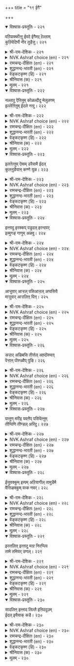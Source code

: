 +++
title = "१९ ईगै"

+++

<details open><summary>विश्वास-प्रस्तुतिः - २२१</summary>

वऱियार्क्कॊऩ्ऱु ईवदे ईगैमऱ् ऱॆल्लाम्  
कुऱियॆदिर्प्पै नीर तुडैत्तु। २२१  
</details>

<details><summary>श्री-राम-देशिकः - २२१</summary>

अर्थिभ्योऽपेक्षितं यत्तु दीयते दानमुच्यते ।  
इतराणि तु दानानि स्वार्थमूलानि केवलम् ॥ २२१॥
</details>

<details><summary>NVK Ashraf choice (en) - २२१</summary>

०२२१  
To give to the needy alone is charity;  
All the rest is investment for a return.  
(S.M. Diaz)  
</details>

<details><summary>रामचन्द्र-दीक्षितः (en) - २२१</summary>

221\. vaṟiyārkku oṉṟu īvatē īkai; maṟṟu ellām  
kuṟiyetirppai nīratu uṭaittu.

221\. Gift to the poor alone is true charity. Everything else is of the nature of a barter.  
</details>

<details><summary>शुद्धानन्द-भारती (en) - २२१</summary>

1\. வறியார்க்கொன்று ஈவதே ஈகைமற் றெல்லாம்  
குறியெதிர்ப்பை நீர துடைத்து  
To give the poor is charity  
The rest is loan and vanity.        221  
</details>

<details><summary>वेङ्कटकृष्ण (हि) - २२१</summary>

221
देना दान गरीब को, है यथार्थ में दान ।  
प्रत्याशा प्रतिदान की, है अन्य में निदान ॥
</details>

<details><summary>श्रीनिवास (क) - २२१</summary>

221. बडतनदल्लिरुववरिगॆ ऒन्दु वस्तुवन्नु नीडिदरॆ अदे निजवाद कॊडुगॆ; उळिदवरिगॆ कॊडुवुदु ऎल्ल प्रति निरीक्षियिन्द
कॊट्ट कॊडुगॆ ऎनिसिकॊळ्ळुवुदु.

</details>

<details><summary>मूलम् - २२१</summary>

वऱियार्क्कॊऩ्ऱु ईवदे ईगैमऱ् ऱॆल्लाम्  
कुऱियॆदिर्प्पै नीर तुडैत्तु। २२१  
</details>

<details open><summary>विश्वास-प्रस्तुतिः - २२२</summary>

नल्लाऱु ऎऩिऩुम् कॊळल्दीदु मेलुलगम्  
इल्लॆऩिऩुम् ईदले नऩ्ऱु। २२२  
</details>

<details><summary>श्री-राम-देशिकः - २२२</summary>

मोक्षलाभी भवेत् कामं याचनं न हि सम्मतम् ।  
नरकेऽपि समायाते दानं सर्वात्मना वरम् ॥ २२२॥
</details>

<details><summary>NVK Ashraf choice (en) - २२२</summary>

०२२२  
To receive is bad, even for good cause;  
And to give is good even if there is no heaven.  
(N.V.K. Ashraf), (P.S. Sundaram)  
</details>

<details><summary>रामचन्द्र-दीक्षितः (en) - २२२</summary>

222\. 'nallāṟu' eṉiṉum, koḷal tītu; ‘mēl ulakam  
il’ eṉiṉum, ītalē naṉṟu.

222\. Receiving gifts is bad though one is assured of heaven. Bestowing gifts is good, though thereby one should be bereft of it.  
</details>

<details><summary>शुद्धानन्द-भारती (en) - २२२</summary>

2\. நல்லாறு எனினும் கொளல்தீது மேலுலகம்  
இல்லெனினும் ஈதலே நன்று  
To beg is bad e'en from the good  
To give is good, were heaven forbid.        222  
</details>

<details><summary>वेङ्कटकृष्ण (हि) - २२२</summary>

222
मोक्ष-मार्ग ही क्यों न हो, दान- ग्रहण अश्रेय ।  
यद्यपि मोक्ष नहीं मिले, दान-धर्म ही श्रेय ॥
</details>

<details><summary>श्रीनिवास (क) - २२२</summary>

222. बेरॆयवरिन्द बेडि पडॆदुकॊळ्ळुवुदु ऒळ्ळॆय मार्गवॆन्दु हलवरु हेळिदरू अदु पापकर; कॊडुवुदरिन्द
मेलुलोक (स्वर्ग) वु तनगॆ इल्ल ऎन्दरू ईयुवुदे ऒळ्ळॆय मार्ग.

</details>

<details><summary>मूलम् - २२२</summary>

नल्लाऱु ऎऩिऩुम् कॊळल्दीदु मेलुलगम्  
इल्लॆऩिऩुम् ईदले नऩ्ऱु। २२२  
</details>

<details open><summary>विश्वास-प्रस्तुतिः - २२३</summary>

इलऩॆऩ्ऩुम् ऎव्वम् उरैयामै ईदल्  
कुलऩुडैयाऩ् कण्णे युळ। २२३  
</details>

<details><summary>श्री-राम-देशिकः - २२३</summary>

''अहं दरिद्रो देही'' ति वाक्यश्रवणमन्तरा ।  
महकुलप्रसूतेषु दृश्यते दानशीलता ॥ २२३॥
</details>

<details><summary>NVK Ashraf choice (en) - २२३</summary>

०२२३  
The mark of the well-born is to give  
Without uttering the wretched excuse, "I have nothing."  
(P.S. Sundaram), (Satguru Subramuniyaswami)  
</details>

<details><summary>रामचन्द्र-दीक्षितः (en) - २२३</summary>

223\. 'ilaṉ' eṉṉum evvam uraiyāmai ītal  
kulaṉ uṭaiyāṉkaṇṇē uḷa.

223\. The innately noble never beg but give ere charity begins.  
</details>

<details><summary>शुद्धानन्द-भारती (en) - २२३</summary>

3\. இலனென்னும் எவ்வம் உரையாமை ஈதல்  
குலனுடையான் கண்ணே உள  
No pleading, "I am nothing worth,"  
But giving marks a noble birth.        223  
</details>

<details><summary>वेङ्कटकृष्ण (हि) - २२३</summary>

223
‘दीन-हीन हूँ’ ना कहे, करता है यों दान ।  
केवल प्राप्य कुलीन में, ऐसी उत्तम बान ॥
</details>

<details><summary>श्रीनिवास (क) - २२३</summary>

223. तन्नल्लि एनु इल्लवादरू आ दुःखवन्नु यारल्लियूहेळिकॊळ्ळदॆ इतररिगॆ कॊडुव गुणवु कुलवुळ्ळवन
लक्षणवॆनिसिकॊळ्ळुवुदु.

</details>

<details><summary>मूलम् - २२३</summary>

इलऩॆऩ्ऩुम् ऎव्वम् उरैयामै ईदल्  
कुलऩुडैयाऩ् कण्णे युळ। २२३  
</details>

<details open><summary>विश्वास-प्रस्तुतिः - २२४</summary>

इऩ्ऩादु इरक्कप् पडुदल् इरन्दवर्  
इऩ्मुगङ् गाणुम् अळवु। २२४  
</details>

<details><summary>श्री-राम-देशिकः - २२४</summary>

याचकस्य मुखं दानात् प्रसन्नं न भवेत् यदि ।  
दातृत्वमपि याञ्चेव जायते दुःखदं सदा ॥ २२४॥
</details>

<details><summary>NVK Ashraf choice (en) - २२४</summary>

०२२४  
To be begged is agonizing, till you give  
And see the smiling face of the beggar. *  
(S. Maharajan)  
</details>

<details><summary>रामचन्द्र-दीक्षितः (en) - २२४</summary>

224\. iṉṉātu, irakkappaṭutal-irantavar  
iṉ mukam kāṇum aḷavu.

224\. Even to be begged is miserable for we feel wretched till the beggar’s face is lit with joy.  
</details>

<details><summary>शुद्धानन्द-भारती (en) - २२४</summary>

4\. இன்னாது இரக்கப் படுதல் இரந்தவர்  
இன்முகங் காணும் அளவு  
The cry for alms is painful sight  
Until the giver sees him bright.        224  
</details>

<details><summary>वेङ्कटकृष्ण (हि) - २२४</summary>

224
याचित होने की दशा, तब तक रहे विषण्ण ।  
जब तक याचक का वदन, होगा नहीं प्रसन्न ॥
</details>

<details><summary>श्रीनिवास (क) - २२४</summary>

224. बेडुववर आर्ततॆय अहितरवादुदु; अवर मनस्सु तृप्तियागि मुखवु नगॆयिन्द अरळुववरॆगू कॊडुगैयिन्द
कॊडबेकु.

</details>

<details><summary>मूलम् - २२४</summary>

इऩ्ऩादु इरक्कप् पडुदल् इरन्दवर्  
इऩ्मुगङ् गाणुम् अळवु। २२४  
</details>

<details open><summary>विश्वास-प्रस्तुतिः - २२५</summary>

आऱ्ऱुवार् आऱ्ऱल् पसिआऱ्ऱल् अप्पसियै  
माऱ्ऱुवार् आऱ्ऱलिऩ् पिऩ्। २२५  
</details>

<details><summary>श्री-राम-देशिकः - २२५</summary>

अवारयन् क्षुघं भोज्यैयेङ्गी तत्सहनक्षमः ।  
तामापाकुर्वतोऽन्नाद्यै गृहस्थानाधिको मतः ॥ २२५॥
</details>

<details><summary>NVK Ashraf choice (en) - २२५</summary>

०२२५  
Strong is the strength of enduring hunger,  
But stronger still is the strength of relieving it.  
(N.V.K. Ashraf)  
</details>

<details><summary>रामचन्द्र-दीक्षितः (en) - २२५</summary>

225\. āṟṟuvār āṟṟal paci āṟṟal; ap paciyai  
māṟṟuvār āṟṟaliṉ piṉ.

225\. Endurance of one’s hunger is the test of one’s penance. Far greater than that endurance is the spirit of appeasing the hunger of others.  
</details>

<details><summary>शुद्धानन्द-भारती (en) - २२५</summary>

5\. ஆற்றுவார் ஆற்றல் பசிஆற்றல் அப்பசியை  
மாற்றுவார் ஆற்றலின் பின்  
Higher's power which hunger cures  
Than that of penance which endures.        225  
</details>

<details><summary>वेङ्कटकृष्ण (हि) - २२५</summary>

225
क्षुधा-नियन्त्रण जो रहा, तपोनिष्ठ की शक्ति ।  
क्षुधा-निवारक शक्ति के, पीछे ही वह शक्ति ॥
</details>

<details><summary>श्रीनिवास (क) - २२५</summary>

225. तपोबलवॆन्दरॆ हसिवन्नु अडगिसिकॊळ्ळुव शक्ति. आदरॆ हसिविनिन्द कॆङ्गॆट्टवरिगॆ उणवित्तु अवर हसिवन्नु
कळॆयुवुदरिन्द अदु ऎरॆडनॆयदु.

</details>

<details><summary>मूलम् - २२५</summary>

आऱ्ऱुवार् आऱ्ऱल् पसिआऱ्ऱल् अप्पसियै  
माऱ्ऱुवार् आऱ्ऱलिऩ् पिऩ्। २२५  
</details>

<details open><summary>विश्वास-प्रस्तुतिः - २२६</summary>

अऱ्ऱार् अऴिबसि तीर्त्तल् अह्दॊरुवऩ्  
पॆऱ्ऱाऩ् पॊरुळ्वैप् पुऴि। २२६  
</details>

<details><summary>श्री-राम-देशिकः - २२६</summary>

धनी क्षुघं यदार्तस्य वारयेत्, भाविजन्मसु ।  
तदात्मफल लाभाय स्थिरं मुलधनं भवेत् ॥ २२६॥
</details>

<details><summary>NVK Ashraf choice (en) - २२६</summary>

०२२६  
Wiping out the hunger of the have-nots,  
Is the treasury the haves have deposited their wealth. *  
(S. Maharajan)  
</details>

<details><summary>रामचन्द्र-दीक्षितः (en) - २२६</summary>

226\. aṟṟār aḻi paci tīrttal! aḵtu oruvaṉ  
peṟṟāṉ poruḷ vaippu uḻi.

226\. Let the rich appease the devouring hunger of the indigent poor. It is a charity rendered unto themselves.  
</details>

<details><summary>शुद्धानन्द-भारती (en) - २२६</summary>

6\. அற்றார் அழிபசி தீர்த்தல் அஃதொருவன்  
பெற்றான் பொருள்வைப் புழி  
Drive from the poor their gnawing pains  
If room you seek to store your gains.        226  
</details>

<details><summary>वेङ्कटकृष्ण (हि) - २२६</summary>

226
नाशक-भूक दरिद्र की, कर मिटा कर दूर ।  
वह धनिकों को चयन हित, बनता कोष ज़रूर ॥
</details>

<details><summary>श्रीनिवास (क) - २२६</summary>

226. आर्तरादवर कडु हसिवन्नु तीरिसबेकु; अदे पडॆदवनु तन्न सिरियन्नु कूडिडुव नॆलॆ.

</details>

<details><summary>मूलम् - २२६</summary>

अऱ्ऱार् अऴिबसि तीर्त्तल् अह्दॊरुवऩ्  
पॆऱ्ऱाऩ् पॊरुळ्वैप् पुऴि। २२६  
</details>

<details open><summary>विश्वास-प्रस्तुतिः - २२७</summary>

पात्तूण् मरीइ यवऩैप् पसियॆऩ्ऩुम्  
तीप्पिणि तीण्डल् अरिदु। २२७  
</details>

<details><summary>श्री-राम-देशिकः - २२७</summary>

भुक्तवन्तं सहान्येन् लब्धं वस्तु विभज्य तु ।  
क्षुण्णामाऽयं महारोगो दूरन्नित्यं विमुञ्चित ॥ २२७॥
</details>

<details><summary>NVK Ashraf choice (en) - २२७</summary>

०२२७  
That dreaded disease called hunger touches not the one  
Who shares his food by habit.  
(N.V.K. Ashraf)  
</details>

<details><summary>रामचन्द्र-दीक्षितः (en) - २२७</summary>

227\. pāttu ūṇ marīiyavaṉaip paci eṉṉum  
tīp piṇi tīṇṭal aritu.

227\. The pest of hunger never touches one who shares one’s food with the poor.  
</details>

<details><summary>शुद्धानन्द-भारती (en) - २२७</summary>

7\. பாத்தூண் மரீஇ யவனைப் பசிஎன்னும்  
தீப்பிணி தீண்டல் அரிது  
Who shares his food with those who need  
Hunger shall not harm his creed.        227  
</details>

<details><summary>वेङ्कटकृष्ण (हि) - २२७</summary>

227
भोजन को जो बाँट कर, किया करेगा भोग ।  
उसे नहीं पीड़ित करे, क्षुधा भयंकर रोग ॥
</details>

<details><summary>श्रीनिवास (क) - २२७</summary>

227. तानु पडॆद सॊत्तन्नु इतररॊडनॆ पाल्गॊण्डु उण्णुववनन्नु हसिवॆन्नुव क्रूर बाधॆ तट्टुवुदिल्ल.

</details>

<details><summary>मूलम् - २२७</summary>

पात्तूण् मरीइ यवऩैप् पसियॆऩ्ऩुम्  
तीप्पिणि तीण्डल् अरिदु। २२७  
</details>

<details open><summary>विश्वास-प्रस्तुतिः - २२८</summary>

ईत्तुवक्कुम् इऩ्पम् अऱियार्गॊल् तामुडैमै  
वैत्तिऴक्कुम् वऩ्क णवर्। २२८  
</details>

<details><summary>श्री-राम-देशिकः - २२८</summary>

अभुक्तं स्वेन चान्येभ्योऽप्यदत्तं यस्य वै धनम् ।  
क्षीयते कि न जानाति स सौख्यं दानमूलकम्? ॥ २२८॥
</details>

<details><summary>NVK Ashraf choice (en) - २२८</summary>

०२२८  
Unaware of the joys of giving,  
The hard-hearted waste their wealth hoarding it. *  
(Satguru Subramuniyaswami)  
</details>

<details><summary>रामचन्द्र-दीक्षितः (en) - २२८</summary>

228\. īttu uvakkum iṉpam aṟiyārkol-tām uṭaimai  
vaittu iḻakkum vaṉ kaṇavar?.

228\. The callous rich hide their barren metal; perhaps they know not the joy of giving.  
</details>

<details><summary>शुद्धानन्द-भारती (en) - २२८</summary>

8\. ஈத்துவக்கும் இன்பம் அறியார்கொல் தாமுடைமை  
வைத்திழக்கும் வன்க ணவர்  
The joy of give and take they lose  
Hard-hearted rich whose hoarding fails.        228  
</details>

<details><summary>वेङ्कटकृष्ण (हि) - २२८</summary>

228
धन-संग्रह कर खो रहा, जो निर्दय धनवान ।  
दे कर होते हर्ष का, क्या उसको नहिं ज्ञान ॥
</details>

<details><summary>श्रीनिवास (क) - २२८</summary>

228. तावु गळिसिरुव सॊत्तन्नु बच्चिट्टु कळॆयुव कल्लु मनस्सिनवरु कॊट्टु नलियुव सुखवन्नु अरियलाररॆ?

</details>

<details><summary>मूलम् - २२८</summary>

ईत्तुवक्कुम् इऩ्पम् अऱियार्गॊल् तामुडैमै  
वैत्तिऴक्कुम् वऩ्क णवर्। २२८  
</details>

<details open><summary>विश्वास-प्रस्तुतिः - २२९</summary>

इरत्तलिऩ् इऩ्ऩादु मऩ्ऱ निरप्पिय  
तामे तमियर् उणल्। २२९  
</details>

<details><summary>श्री-राम-देशिकः - २२९</summary>

अदत्वैव परेभ्यो यद्भुज्यते स्वार्जितं धनम् ।  
दरिद्र्यान्मरणाञ्च स्या दहो कष्टतरं ततः ॥ २२९॥
</details>

<details><summary>NVK Ashraf choice (en) - २२९</summary>

०२२९  
To eat alone what one has hoarded  
Is worse than begging.  
(P.S. Sundaram)  
</details>

<details><summary>रामचन्द्र-दीक्षितः (en) - २२९</summary>

229\. irattaliṉ iṉṉātu maṉṟa-nirappiya  
tāmē tamiyar uṇal.

229\. More squalid than begging is a life of self-indulgence.  
</details>

<details><summary>शुद्धानन्द-भारती (en) - २२९</summary>

9\. இரத்தலின் இன்னாது மன்ற நிரப்பிய  
தாமே தமியர் உணல்  
Worse than begging is that boarding  
Alone what one's greed is hoarding.        229  
</details>

<details><summary>वेङ्कटकृष्ण (हि) - २२९</summary>

229
स्वयं अकेले जीमना, पूर्ति के हेतु ।  
याचन करने से अधिक, निश्चय दुख का हेतु ॥
</details>

<details><summary>श्रीनिवास (क) - २२९</summary>

229. कूडिट्टुदन्नु इतररिगॆ कॊडदॆ तावे तनियागि उण्टु अनुभविसुवुदु, बेडि उण्णुवुदक्किन्त कीळु.

</details>

<details><summary>मूलम् - २२९</summary>

इरत्तलिऩ् इऩ्ऩादु मऩ्ऱ निरप्पिय  
तामे तमियर् उणल्। २२९  
</details>

<details open><summary>विश्वास-प्रस्तुतिः - २३०</summary>

सादलिऩ् इऩ्ऩाद तिल्लै इऩिददूउम्  
ईदल् इयैयाक् कडै। २३०  
</details>

<details><summary>श्री-राम-देशिकः - २३०</summary>

नास्ति मृत्युसमं दुःखमथाप्यर्थिभिरीप्सितम् ।  
तेभ्यो दातुमशक्तस्य मृत्युरेव वरो मतः ॥ २३०॥
</details>

<details><summary>NVK Ashraf choice (en) - २३०</summary>

०२३०  
Nothing is worse than death; but even death is sweet  
If one can't help the poor. *  
(P.S. Sundaram)  
</details>

<details><summary>रामचन्द्र-दीक्षितः (en) - २३०</summary>

230\. cātaliṉ iṉṉātatu illai; iṉitu, atūum  
ītal iyaiyākkaṭai.

230\. Death indeed is the greatest calamity; worse than death is one’s failure in charity.
</details>

<details><summary>शुद्धानन्द-भारती (en) - २३०</summary>

10\. சாதலின் இன்னாத தில்லை இனிததூஉம்  
ஈதல் இயையாக் கடை  
Nothing is more painful than death  
Yet more is pain of giftless dearth.        230  
</details>

<details><summary>वेङ्कटकृष्ण (हि) - २३०</summary>

230
मरने से बढ़ कर नहीं, दुख देने के अर्थ ।  
सुखद वही जब दान में, देने को असमर्थ ॥
</details>

<details><summary>श्रीनिवास (क) - २३०</summary>

230. सायुवुदक्किन्त सङ्कटकरवादुदु बेरॆ इल्ल; आदरॆ कॊडलु साध्यवागदिरुव कडॆ आ सावे सुखकरवॆनिसुवुदु.
</details>

<details><summary>मूलम् - २३०</summary>

सादलिऩ् इऩ्ऩाद तिल्लै इऩिददूउम्  
ईदल् इयैयाक् कडै। २३०  
</details>

